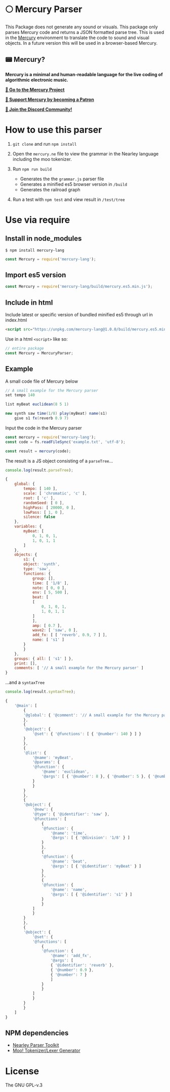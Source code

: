 # 🌕 Mercury Parser

This Package does not generate any sound or visuals. This package only parses Mercury code and returns a JSON formatted parse tree. This is used in the [Mercury](https://github.com/tmhglnd/mercury) environment to translate the code to sound and visual objects. In a future version this will be used in a browser-based Mercury.
## 📟 Mercury? 

**Mercury is a minimal and human-readable language for the live coding of algorithmic electronic music.** 

[**🚀 Go to the Mercury Project**](https://github.com/tmhglnd/mercury)

[**🙏 Support Mercury by becoming a Patron**](https://www.patreon.com/bePatron?u=9649817) 

[**💬 Join the Discord Community!**](https://discord.gg/vt59NYU)

# How to use this parser

1. `git clone` and run `npm install`

2. Open the `mercury.ne` file to view the grammar in the Nearley language including the moo tokenizer.

3. Run `npm run build`

	- Generates the the `grammar.js` parser file
	- Generates a minified es5 browser version in `/build`
	- Generates the railroad graph

4. Run a test with `npm test` and view result in `/test/tree`

# Use via require

## Install in node_modules

```
$ npm install mercury-lang
```

```js
const Mercury = require('mercury-lang');
```

## Import es5 version

```js
const Mercury = require('mercury-lang/build/mercury.es5.min.js');
```

## Include in html

Include latest or specific version of bundled minified es5 through url in index.html 

```html
<script src="https://unpkg.com/mercury-lang@1.0.0/build/mercury.es5.min.js"></script>
```

Use in a html `<script>` like so:

```js
// entire package
const Mercury = MercuryParser;
```

## Example

A small code file of Mercury below

```java
// A small example for the Mercury parser
set tempo 140

list myBeat euclidean(8 5 1)

new synth saw time(1/8) play(myBeat) name(s1)
	give s1 fx(reverb 0.9 7)
```

Input the code in the Mercury parser

```js
const mercury = require('mercury-lang');
const code = fs.readFileSync('example.txt', 'utf-8');

const result = mercury(code);
```

The result is a JS object consisting of a `parseTree`...



```js
console.log(result.parseTree);

{
	global: {
		tempo: [ 140 ],
		scale: [ 'chromatic', 'c' ],
		root: [ 'c' ],
		randomSeed: [ 0 ],
		highPass: [ 20000, 0 ],
		lowPass: [ 1, 0 ],
		silence: false
	},
	variables: { 
		myBeat: [
			0, 1, 0, 1,
			1, 0, 1, 1
		] 
	},
	objects: {
		s1: {
		object: 'synth',
		type: 'saw',
		functions: {
			group: [],
			time: [ '1/8' ],
			note: [ 0, 0 ],
			env: [ 5, 500 ],
			beat: [
			[
				0, 1, 0, 1,
				1, 0, 1, 1
			]
			],
			amp: [ 0.7 ],
			wave2: [ 'saw', 0 ],
			add_fx: [ [ 'reverb', 0.9, 7 ] ],
			name: [ 's1' ]
		}
		}
	},
	groups: { all: [ 's1' ] },
	print: [],
	comments: [ '// A small example for the Mercury parser' ]
}
```

...and a `syntaxTree`

```js
console.log(result.syntaxTree);

{
	'@main': [
		{
		'@global': { '@comment': '// A small example for the Mercury parser' }
		},
		{
		'@object': {
			'@set': { '@functions': [ { '@number': 140 } ] }
		}
		},
		{
		'@list': {
			'@name': 'myBeat',
			'@params': {
			'@function': {
				'@name': 'euclidean',
				'@args': [ { '@number': 8 }, { '@number': 5 }, { '@number': 1 } ]
			}
			}
		}
		},
		{
		'@object': {
			'@new': {
			'@type': { '@identifier': 'saw' },
			'@functions': [
				{
				'@function': {
					'@name': 'time',
					'@args': [ { '@division': '1/8' } ]
				}
				},
				{
				'@function': {
					'@name': 'beat',
					'@args': [ { '@identifier': 'myBeat' } ]
				}
				},
				{
				'@function': {
					'@name': 'name',
					'@args': [ { '@identifier': 's1' } ]
				}
				}
			]
			}
		}
		},
		{
		'@object': {
			'@set': {
			'@functions': [
				{
				'@function': {
					'@name': 'add_fx',
					'@args': [
					{ '@identifier': 'reverb' },
					{ '@number': 0.9 },
					{ '@number': 7 }
					]
				}
				}
			]
			}
		}
		}
	]
}
```

## NPM dependencies

- [Nearley Parser Toolkit](https://nearley.js.org/)
- [Moo! Tokenizer/Lexer Generator](https://www.npmjs.com/package/moo)

# License

The GNU GPL-v.3
